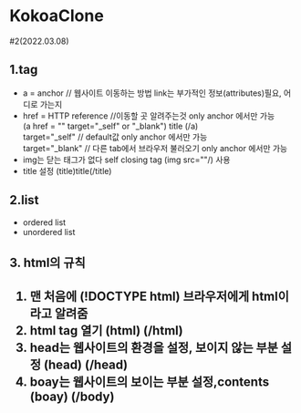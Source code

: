 # KokoaClone

#2(2022.03.08)

<h2>1.tag</h2>
<ul>
    <li>a = anchor // 웹사이트 이동하는 방법 link는 부가적인 정보(attributes)필요, 어디로 가는지</li>
    <li> href = HTTP reference //이동할 곳 알려주는것 only anchor 에서만 가능 
    <br>(a href = "" target="_self" or "_blank") title (/a)
    <br>target="_self" // default값 only anchor 에서만 가능 
    <br> target="_blank" // 다른 tab에서 브라우저 불러오기 only anchor 에서만 가능</li>
    <li>img는 닫는 태그가 없다 self closing tag (img src=""/) 사용</li>
    <li>title 설정 (title)title(/title)</li>
</ul>
<h2>2.list </h2>
<ul>
    <li>ordered list</li>
    <li>unordered list </li>
</ul>

<h2>3. html의 규칙<h2>
<ol>
    <li> 맨 처음에 (!DOCTYPE html) 브라우저에게 html이라고 알려줌</li>
    <li> html tag 열기 (html) (/html)</li>
    <li> head는 웹사이트의 환경을 설정, 보이지 않는 부분 설정 (head) (/head) </li>
    <li> boay는 웹사이트의 보이는 부분 설정,contents (boay) (/body)</li>

</ol>
